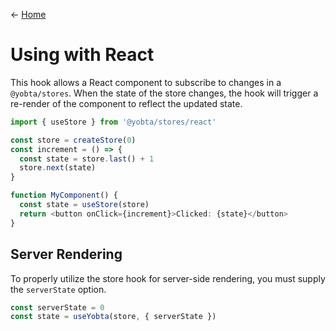 &larr; [Home](../../../../README.md)

# Using with React

This hook allows a React component to subscribe to changes in a `@yobta/stores`. When the state of the store changes, the hook will trigger a re-render of the component to reflect the updated state.

```ts
import { useStore } from '@yobta/stores/react'

const store = createStore(0)
const increment = () => {
  const state = store.last() + 1
  store.next(state)
}

function MyComponent() {
  const state = useStore(store)
  return <button onClick={increment}>Clicked: {state}</button>
}
```

## Server Rendering

To properly utilize the store hook for server-side rendering, you must supply the `serverState` option.

```js
const serverState = 0
const state = useYobta(store, { serverState })
```
